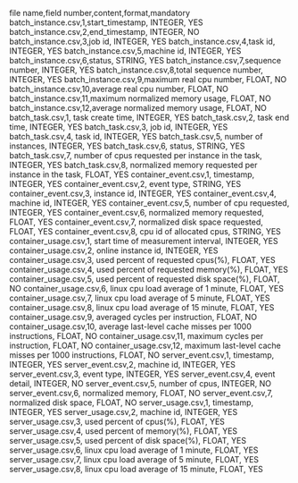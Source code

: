 file name,field number,content,format,mandatory
batch_instance.csv,1,start_timestamp, INTEGER, YES
batch_instance.csv,2,end_timestamp, INTEGER, NO
batch_instance.csv,3,job id, INTEGER, YES
batch_instance.csv,4,task id, INTEGER, YES
batch_instance.csv,5,machine id, INTEGER, YES
batch_instance.csv,6,status, STRING, YES
batch_instance.csv,7,sequence number, INTEGER, YES
batch_instance.csv,8,total sequence number, INTEGER, YES
batch_instance.csv,9,maximum real cpu number, FLOAT, NO
batch_instance.csv,10,average real cpu number, FLOAT, NO
batch_instance.csv,11,maximum normalized memory usage, FLOAT, NO
batch_instance.csv,12,average normalized memory usage, FLOAT, NO
batch_task.csv,1, task create time, INTEGER, YES
batch_task.csv,2, task end time, INTEGER, YES
batch_task.csv,3, job id, INTEGER, YES
batch_task.csv,4, task id, INTEGER, YES
batch_task.csv,5, number of instances, INTEGER, YES
batch_task.csv,6, status, STRING, YES
batch_task.csv,7, number of cpus requested per instance in the task, INTEGER, YES
batch_task.csv,8, normalized memory requested per instance in the task, FLOAT, YES
container_event.csv,1, timestamp, INTEGER, YES
container_event.csv,2, event type, STRING, YES
container_event.csv,3, instance id, INTEGER, YES
container_event.csv,4, machine id, INTEGER, YES
container_event.csv,5, number of cpu requested, INTEGER, YES
container_event.csv,6, normalized memory requested, FLOAT, YES
container_event.csv,7, normalized disk space requested, FLOAT, YES
container_event.csv,8, cpu id of allocated cpus, STRING, YES
container_usage.csv,1, start time of measurement interval, INTEGER, YES
container_usage.csv,2, online instance id, INTEGER, YES
container_usage.csv,3, used percent of requested cpus(%), FLOAT, YES
container_usage.csv,4, used percent of requested memory(%), FLOAT, YES
container_usage.csv,5, used percent of requested disk space(%), FLOAT, NO
container_usage.csv,6, linux cpu load average of 1 minute, FLOAT, YES
container_usage.csv,7, linux cpu load average of 5 minute, FLOAT, YES
container_usage.csv,8, linux cpu load average of 15 minute, FLOAT, YES
container_usage.csv,9, averaged cycles per instruction, FLOAT, NO
container_usage.csv,10, average last-level cache misses per 1000 instructions, FLOAT, NO
container_usage.csv,11, maximum cycles per instruction, FLOAT, NO
container_usage.csv,12, maximum last-level cache misses per 1000 instructions, FLOAT, NO
server_event.csv,1, timestamp, INTEGER, YES
server_event.csv,2, machine id, INTEGER, YES
server_event.csv,3, event type, INTEGER, YES
server_event.csv,4, event detail, INTEGER, NO
server_event.csv,5, number of cpus, INTEGER, NO
server_event.csv,6, normalized memory, FLOAT, NO
server_event.csv,7, normalized disk space, FLOAT, NO
server_usage.csv,1, timestamp, INTEGER, YES
server_usage.csv,2, machine id, INTEGER, YES
server_usage.csv,3, used percent of cpus(%), FLOAT, YES
server_usage.csv,4, used percent of memory(%), FLOAT, YES
server_usage.csv,5, used percent of disk space(%), FLOAT, YES
server_usage.csv,6, linux cpu load average of 1 minute, FLOAT, YES
server_usage.csv,7, linux cpu load average of 5 minute, FLOAT, YES
server_usage.csv,8, linux cpu load average of 15 minute, FLOAT, YES
